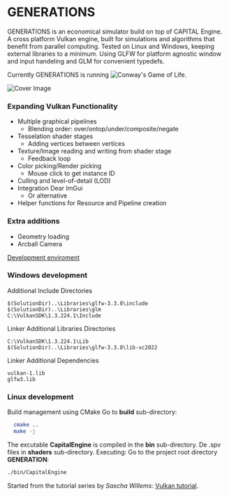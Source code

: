 # GENERATIONS
GENERATIONS is an economical simulator build on top of CAPITAL Engine. A cross platform Vulkan engine, built for simulations and algorithms that benefit from parallel computing. Tested on Linux and Windows, keeping external libraries to a minimum. Using GLFW for platform agnostic window and input handeling and GLM for convenient typedefs. 

Currently GENERATIONS is running ![Conway's Game of Life](https://en.wikipedia.org/wiki/Conway%27s_Game_of_Life).

![Cover Image](https://github.com/CorrelateVisuals/GENERATION/blob/main/assets/GenerationsCapture.PNG?raw=true)

### Expanding Vulkan Functionality
- Multiple graphical pipelines
  - Blending order: over/ontop/under/composite/negate
- Tesselation shader stages
  - Adding vertices between vertices
- Texture/Image reading and writing from shader stage
  - Feedback loop
- Color picking/Render picking
  - Mouse click to get instance ID
- Culling and level-of-detail (LOD)
- Integration Dear ImGui
  - Or alternative
- Helper functions for Resource and Pipeline creation

### Extra additions
- Geometry loading
- Arcball Camera

[Development enviroment](https://vulkan-tutorial.com/Development_environment)

### Windows development
Additional Include Directories
```
$(SolutionDir)..\Libraries\glfw-3.3.8\include
$(SolutionDir)..\Libraries\glm
C:\VulkanSDK\1.3.224.1\Include
```
Linker Additional Libraries Directories
```text
C:\VulkanSDK\1.3.224.1\Lib
$(SolutionDir)..\Libraries\glfw-3.3.8\lib-vc2022
```
Linker Additional Dependencies
```text
vulkan-1.lib
glfw3.lib
```

### Linux development
Build management using CMake
Go to **build** sub-directory:
```bash
  cmake ..
  make -j
```
The excutable **CapitalEngine** is compiled in the **bin** sub-directory. De .spv files in **shaders** sub-directory.
Executing: Go to the project root directory **GENERATION**:
```bash
./bin/CapitalEngine
```



Started from the tutorial series by *Sascha Willems*: [Vulkan tutorial](https://vulkan-tutorial.com/Introduction).

